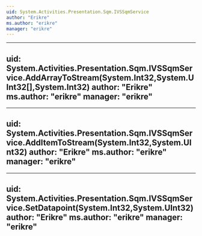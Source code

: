 ```yaml
---
uid: System.Activities.Presentation.Sqm.IVSSqmService
author: "Erikre"
ms.author: "erikre"
manager: "erikre"
---
```


---
uid: System.Activities.Presentation.Sqm.IVSSqmService.AddArrayToStream(System.Int32,System.UInt32[],System.Int32)
author: "Erikre"
ms.author: "erikre"
manager: "erikre"
---

---
uid: System.Activities.Presentation.Sqm.IVSSqmService.AddItemToStream(System.Int32,System.UInt32)
author: "Erikre"
ms.author: "erikre"
manager: "erikre"
---

---
uid: System.Activities.Presentation.Sqm.IVSSqmService.SetDatapoint(System.Int32,System.UInt32)
author: "Erikre"
ms.author: "erikre"
manager: "erikre"
---

